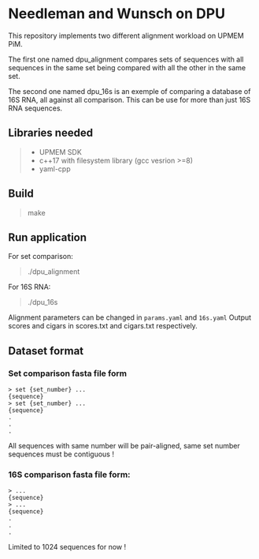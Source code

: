 # Needleman and Wunsch on DPU

This repository implements two different alignment workload on UPMEM PiM.

The first one named dpu_alignment compares sets of sequences with all sequences in the same set being compared with all the other in the same set.

The second one named dpu_16s is an exemple of comparing a database of 16S RNA, all against all comparison. This can be use for more than just 16S RNA sequences.

## Libraries needed

> - UPMEM SDK
> - c++17 with filesystem library (gcc vesrion >=8)
> - yaml-cpp

## Build

> make

## Run application

For set comparison:
> ./dpu_alignment

For 16S RNA:
> ./dpu_16s

Alignment parameters can be changed in `params.yaml` and `16s.yaml`
Output scores and cigars in scores.txt and cigars.txt respectively.


## Dataset format

### Set comparison fasta file form

```
> set {set_number} ...
{sequence}
> set {set_number} ...
{sequence}
.
.
.
```
All sequences with same number will be pair-aligned, same set number sequences must be contiguous !

### 16S comparison fasta file form:

```
> ...
{sequence}
> ...
{sequence}
.
.
.
```
Limited to 1024 sequences for now !
